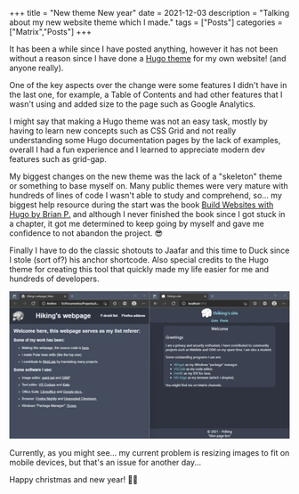 +++
title = "New theme New year"
date = 2021-12-03
description = "Talking about my new website theme which I made."
tags = ["Posts"]
categories = ["Matrix","Posts"]
+++

It has been a while since I have posted anything, however it has not been without a reason since I have done a
[Hugo theme](https://github.com/1hiking/SimpleTheme) for my own website! (and anyone really).

One of the key aspects over the change were some features I didn't have in the last one, for example, a Table of Contents and had other features that I wasn't
using and added size to the page such as Google Analytics.

I might say that making a Hugo theme was not an easy task, mostly by having to learn new concepts such as CSS Grid and not really understanding some Hugo
documentation pages by the lack of examples, overall I had a fun experience and I learned to appreciate modern dev features such as grid-gap.

My biggest changes on the new theme was the lack of a "skeleton" theme or something to base myself on. Many public themes were very mature with hundreds of
lines of code I wasn't able to study and comprehend, so... my biggest help resource during the start was the book
[Build Websites with Hugo by Brian P.](https://pragprog.com/titles/bhhugo/build-websites-with-hugo/) and although I never finished the book since I got stuck in
a chapter, it got me determined to keep going by myself and gave me confidence to not abandon the project. 😎

Finally I have to do the classic shotouts to Jaafar and this time to Duck since I stole (sort of?) his anchor shortcode. Also special credits to the Hugo theme
for creating this tool that quickly made my life easier for me and hundreds of developers.

![On the left my old site made by hand, on the right with my own Hugo theme. Both made on plain CSS/HTML, but thanks to Hugo I have been able to make slightly more complex design choices](images/posts/New-theme-New-year/Old_theme_and_new_theme_scaled.webp)

Currently, as you might see... my current problem is resizing images to fit on mobile devices, but that's an issue for another day...

Happy christmas and new year! 🐻‍❄️
